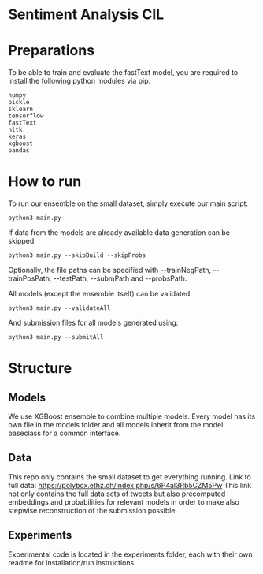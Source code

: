 # Sentiment Analysis CIL

# Preparations
To be able to train and evaluate the fastText model, you are required to install the following python modules via pip.
```
numpy
pickle
sklearn
tensorflow
fastText
nltk
keras
xgboost
pandas
```

# How to run

To run our ensemble on the small dataset, simply execute our main script:
```
python3 main.py
```

If data from the models are already available data generation can be skipped:
```
python3 main.py --skipBuild --skipProbs
```
Optionally, the file paths can be specified with --trainNegPath,
--trainPosPath, --testPath, --submPath and --probsPath.


All models (except the ensemble itself) can be validated:
```
python3 main.py --validateAll
```

And submission files for all models generated using:
```
python3 main.py --submitAll
```

# Structure

## Models
We use XGBoost ensemble to combine multiple models.
Every model has its own file in the models folder and all models inherit from the model baseclass for a common interface.

## Data
This repo only contains the small dataset to get everything running.
Link to full data: https://polybox.ethz.ch/index.php/s/6P4al3Rb5CZM5Pw
This link not only contains the full data sets of tweets but also precomputed embeddings and probabilities for relevant models in order to make also stepwise reconstruction of the submission possible

## Experiments

Experimental code is located in the experiments folder, each with their own readme for installation/run instructions.
